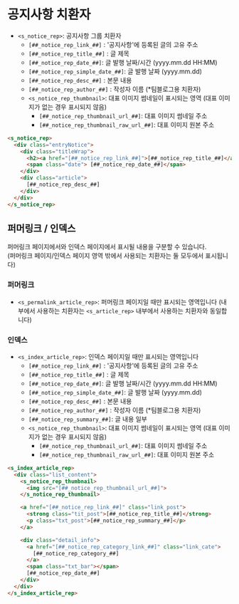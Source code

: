 # 공지사항 치환자

- `<s_notice_rep>`: 공지사항 그룹 치환자
  - `[##_notice_rep_link_##]` : '공지사항'에 등록된 글의 고유 주소
  - `[##_notice_rep_title_##]` : 글 제목
  - `[##_notice_rep_date_##]`: 글 발행 날짜/시간 (yyyy.mm.dd HH:MM)
  - `[##_notice_rep_simple_date_##]`: 글 발행 날짜 (yyyy.mm.dd)
  - `[##_notice_rep_desc_##]` : 본문 내용
  - `[##_notice_rep_author_##]` : 작성자 이름 (*팀블로그용 치환자)
  - `<s_notice_rep_thumbnail>`: 대표 이미지 썸네일이 표시되는 영역 (대표 이미지가 없는 경우 표시되지 않음)
    - `[##_notice_rep_thumbnail_url_##]`: 대표 이미지 썸네일 주소
    - `[##_notice_rep_thumbnail_raw_url_##]`: 대표 이미지 원본 주소

```html
<s_notice_rep>
  <div class="entryNotice">
    <div class="titleWrap">
      <h2><a href="[##_notice_rep_link_##]">[##_notice_rep_title_##]</a></h2>
      <span class="date"> [##_notice_rep_date_##]</span>
    </div>
    <div class="article">
      [##_notice_rep_desc_##]
    </div>
  </div>
</s_notice_rep>
```

## 퍼머링크 / 인덱스

퍼머링크 페이지에서와 인덱스 페이지에서 표시될 내용을 구분할 수 있습니다.\
(퍼머링크 페이지/인덱스 페이지 영역 밖에서 사용되는 치환자는 둘 모두에서 표시됩니다) 

### 퍼머링크
- `<s_permalink_article_rep>`: 퍼머링크 페이지일 때만 표시되는 영역입니다
(내부에서 사용하는 치환자는 `<s_article_rep>` 내부에서 사용하는 치환자와 동일합니다)

### 인덱스
- `<s_index_article_rep>`: 인덱스 페이지일 때만 표시되는 영역입니다
  - `[##_notice_rep_link_##]` : '공지사항'에 등록된 글의 고유 주소
  - `[##_notice_rep_title_##]` : 글 제목
  - `[##_notice_rep_date_##]`: 글 발행 날짜/시간 (yyyy.mm.dd HH:MM)
  - `[##_notice_rep_simple_date_##]`: 글 발행 날짜 (yyyy.mm.dd)
  - `[##_notice_rep_desc_##]` : 본문 내용
  - `[##_notice_rep_author_##]` : 작성자 이름 (*팀블로그용 치환자)
  - `[##_notice_rep_summary_##]`: 글 내용 일부
  - `<s_notice_rep_thumbnail>`: 대표 이미지 썸네일이 표시되는 영역 (대표 이미지가 없는 경우 표시되지 않음)
    - `[##_notice_rep_thumbnail_url_##]`: 대표 이미지 썸네일 주소
    - `[##_notice_rep_thumbnail_raw_url_##]`: 대표 이미지 원본 주소

```html
<s_index_article_rep>
  <div class="list_content">
    <s_notice_rep_thumbnail>
      <img src="[##_notice_rep_thumbnail_url_##]">
    </s_notice_rep_thumbnail>

    <a href="[##_notice_rep_link_##]" class="link_post">
      <strong class="tit_post">[##_notice_rep_title_##]</strong>
      <p class="txt_post">[##_notice_rep_summary_##]</p>
    </a>

    <div class="detail_info">
      <a href="[##_notice_rep_category_link_##]" class="link_cate">
        [##_notice_rep_category_##]
      </a>
      <span class="txt_bar"></span>
      [##_notice_rep_date_##]
    </div>
  </div>
</s_index_article_rep>
```
